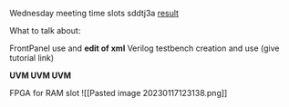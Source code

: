 Wednesday meeting time slots
sddtj3a
[result](https://whenisgood.net/nkzamdt/results/sddtj3a)


What to talk about:

FrontPanel use and __edit of xml__
Verilog testbench creation and use (give tutorial link)

__UVM UVM UVM__

FPGA for RAM slot
![[Pasted image 20230117123138.png]]